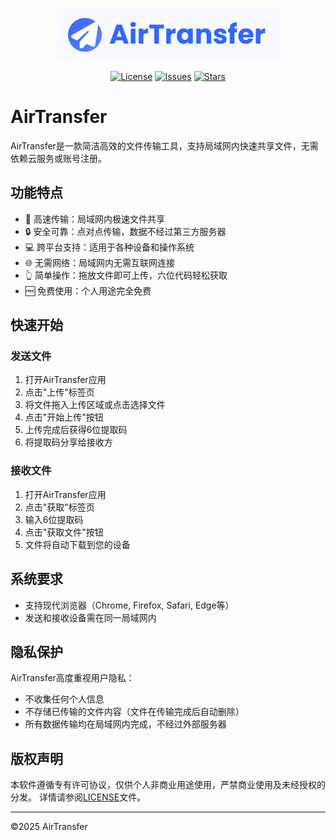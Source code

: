 <center>


![AirTransfer Logo](logo.png)


[![License](https://img.shields.io/github/license/lanbinleo/airtransfer)](https://github.com/lanbinleo/airtransfer/blob/main/LICENSE)
[![Issues](https://img.shields.io/github/issues/lanbinleo/airtransfer)](https://github.com/lanbinleo/airtransfer/issues)
[![Stars](https://img.shields.io/github/stars/lanbinleo/airtransfer)](https://github.com/lanbinleo/airtransfer/stargazers)

</center>

# AirTransfer

AirTransfer是一款简洁高效的文件传输工具，支持局域网内快速共享文件，无需依赖云服务或账号注册。

## 功能特点

- 🚀 高速传输：局域网内极速文件共享
- 🔒 安全可靠：点对点传输，数据不经过第三方服务器
- 💻 跨平台支持：适用于各种设备和操作系统
- 🌐 无需网络：局域网内无需互联网连接
- 👆 简单操作：拖放文件即可上传，六位代码轻松获取
- 🆓 免费使用：个人用途完全免费

## 快速开始

### 发送文件

1. 打开AirTransfer应用
2. 点击"上传"标签页
3. 将文件拖入上传区域或点击选择文件
4. 点击"开始上传"按钮
5. 上传完成后获得6位提取码
6. 将提取码分享给接收方

### 接收文件

1. 打开AirTransfer应用
2. 点击"获取"标签页
3. 输入6位提取码
4. 点击"获取文件"按钮
5. 文件将自动下载到您的设备

## 系统要求

- 支持现代浏览器（Chrome, Firefox, Safari, Edge等）
- 发送和接收设备需在同一局域网内

## 隐私保护

AirTransfer高度重视用户隐私：
- 不收集任何个人信息
- 不存储已传输的文件内容（文件在传输完成后自动删除）
- 所有数据传输均在局域网内完成，不经过外部服务器

## 版权声明

本软件遵循专有许可协议，仅供个人非商业用途使用，严禁商业使用及未经授权的分发。
详情请参阅[LICENSE](./LICENSE)文件。


---

©2025 AirTransfer